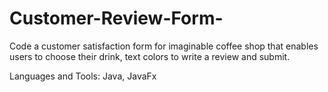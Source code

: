 # Customer-Review-Form-
Code a customer satisfaction form for imaginable coffee shop that enables users to choose their drink, text colors to write a review and submit.

Languages and Tools: Java, JavaFx
